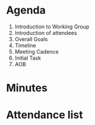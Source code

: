 # Agenda

1. Introduction to Working Group
2. Introduction of attendees
3. Overall Goals
4. Timeline
5. Meeting Cadence
6. Initial Task
7. AOB

# Minutes

# Attendance list